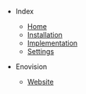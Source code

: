 * Index
  * [Home](/)
  * [Installation](01_install.md)
  * [Implementation](02_implementation.md)
  * [Settings](03_settings.md)

* Enovision
  * [Website](//www.enovision.net)